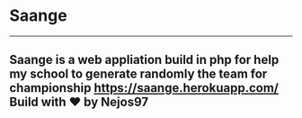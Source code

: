 # Saange
-------------------------------------------------------------------
Saange is a web appliation build in php for help my school to generate randomly the team for championship https://saange.herokuapp.com/ 
Build with :heart: by Nejos97
-------------------------------------------------------------------

